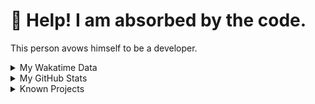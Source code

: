 # 🥺 Help! I am absorbed by the code. 

This person avows himself to be a developer.

<details>

<summary>My Wakatime Data</summary>

<!--START_SECTION:waka-->
![Lines of code](https://img.shields.io/badge/From%20Hello%20World%20I%27ve%20Written-7.4%20million%20lines%20of%20code-blue)

**🐱 My GitHub Data** 

> 📦 691.7 kB Used in GitHub's Storage 
 > 
> 🏆 1,113 Contributions in the Year 2023
 > 
> 🚫 Not Opted to Hire
 > 
> 📜 81 Public Repositories 
 > 
> 🔑 18 Private Repositories 
 > 
**I'm an Early 🐤** 

```text
🌞 Morning                1561 commits        ██████░░░░░░░░░░░░░░░░░░░   24.10 % 
🌆 Daytime                2651 commits        ██████████░░░░░░░░░░░░░░░   40.92 % 
🌃 Evening                2197 commits        ████████░░░░░░░░░░░░░░░░░   33.91 % 
🌙 Night                  69 commits          ░░░░░░░░░░░░░░░░░░░░░░░░░   01.07 % 
```
📅 **I'm Most Productive on Wednesday** 

```text
Monday                   753 commits         ███░░░░░░░░░░░░░░░░░░░░░░   11.62 % 
Tuesday                  1093 commits        ████░░░░░░░░░░░░░░░░░░░░░   16.87 % 
Wednesday                1111 commits        ████░░░░░░░░░░░░░░░░░░░░░   17.15 % 
Thursday                 878 commits         ███░░░░░░░░░░░░░░░░░░░░░░   13.55 % 
Friday                   969 commits         ████░░░░░░░░░░░░░░░░░░░░░   14.96 % 
Saturday                 905 commits         ███░░░░░░░░░░░░░░░░░░░░░░   13.97 % 
Sunday                   769 commits         ███░░░░░░░░░░░░░░░░░░░░░░   11.87 % 
```


**I Mostly Code in Go** 

```text
Go                       33 repos            █████████░░░░░░░░░░░░░░░░   35.11 % 
Python                   21 repos            ██████░░░░░░░░░░░░░░░░░░░   22.34 % 
HTML                     6 repos             ██░░░░░░░░░░░░░░░░░░░░░░░   06.38 % 
Dart                     2 repos             █░░░░░░░░░░░░░░░░░░░░░░░░   02.13 % 
TypeScript               1 repo              ░░░░░░░░░░░░░░░░░░░░░░░░░   01.06 % 
```




 Last Updated on 22/08/2023 01:10:07 UTC
<!--END_SECTION:waka-->

</details>

<details>
 
 <summary>My GitHub Stats</summary>

[![CDFMLR's github stats](https://github-readme-stats.vercel.app/api?username=cdfmlr&count_private=true&show_icons=true)](https://github.com/anuraghazra/github-readme-stats)
 
</details>

<details>

<summary>Known Projects</summary>

[![Star History Chart](https://api.star-history.com/svg?repos=cdfmlr/pyflowchart,cdfmlr/muvtuber,cdfmlr/crud,cdfmlr/murecom-verse-1,cdfmlr/murecom-intro&type=Date)](https://star-history.com/#cdfmlr/pyflowchart&cdfmlr/muvtuber&cdfmlr/crud&cdfmlr/murecom-verse-1&cdfmlr/murecom-intro&Date)

 </details>
